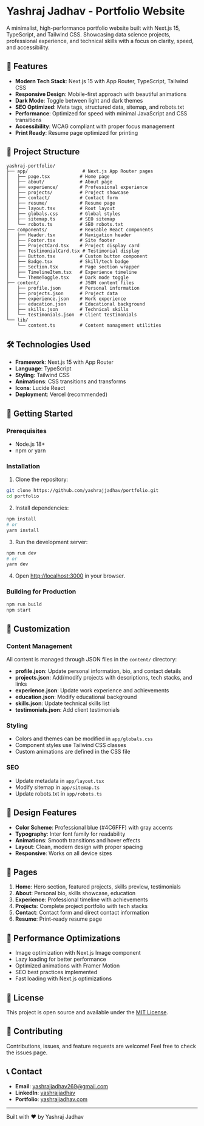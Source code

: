 # Yashraj Jadhav - Portfolio Website

A minimalist, high-performance portfolio website built with Next.js 15, TypeScript, and Tailwind CSS. Showcasing data science projects, professional experience, and technical skills with a focus on clarity, speed, and accessibility.

## 🚀 Features

- **Modern Tech Stack**: Next.js 15 with App Router, TypeScript, Tailwind CSS
- **Responsive Design**: Mobile-first approach with beautiful animations
- **Dark Mode**: Toggle between light and dark themes
- **SEO Optimized**: Meta tags, structured data, sitemap, and robots.txt
- **Performance**: Optimized for speed with minimal JavaScript and CSS transitions
- **Accessibility**: WCAG compliant with proper focus management
- **Print Ready**: Resume page optimized for printing

## 📁 Project Structure

```
yashraj-portfolio/
├── app/                    # Next.js App Router pages
│   ├── page.tsx           # Home page
│   ├── about/             # About page
│   ├── experience/        # Professional experience
│   ├── projects/          # Project showcase
│   ├── contact/           # Contact form
│   ├── resume/            # Resume page
│   ├── layout.tsx         # Root layout
│   ├── globals.css        # Global styles
│   ├── sitemap.ts         # SEO sitemap
│   └── robots.ts          # SEO robots.txt
├── components/            # Reusable React components
│   ├── Header.tsx         # Navigation header
│   ├── Footer.tsx         # Site footer
│   ├── ProjectCard.tsx    # Project display card
│   ├── TestimonialCard.tsx # Testimonial display
│   ├── Button.tsx         # Custom button component
│   ├── Badge.tsx          # Skill/tech badge
│   ├── Section.tsx        # Page section wrapper
│   ├── TimelineItem.tsx   # Experience timeline
│   └── ThemeToggle.tsx    # Dark mode toggle
├── content/               # JSON content files
│   ├── profile.json       # Personal information
│   ├── projects.json      # Project data
│   ├── experience.json    # Work experience
│   ├── education.json     # Educational background
│   ├── skills.json        # Technical skills
│   └── testimonials.json  # Client testimonials
└── lib/
    └── content.ts         # Content management utilities
```

## 🛠️ Technologies Used

- **Framework**: Next.js 15 with App Router
- **Language**: TypeScript
- **Styling**: Tailwind CSS
- **Animations**: CSS transitions and transforms
- **Icons**: Lucide React
- **Deployment**: Vercel (recommended)

## 🚀 Getting Started

### Prerequisites

- Node.js 18+ 
- npm or yarn

### Installation

1. Clone the repository:
```bash
git clone https://github.com/yashrajjadhav/portfolio.git
cd portfolio
```

2. Install dependencies:
```bash
npm install
# or
yarn install
```

3. Run the development server:
```bash
npm run dev
# or
yarn dev
```

4. Open [http://localhost:3000](http://localhost:3000) in your browser.

### Building for Production

```bash
npm run build
npm start
```

## 📝 Customization

### Content Management

All content is managed through JSON files in the `content/` directory:

- **profile.json**: Update personal information, bio, and contact details
- **projects.json**: Add/modify projects with descriptions, tech stacks, and links
- **experience.json**: Update work experience and achievements
- **education.json**: Modify educational background
- **skills.json**: Update technical skills list
- **testimonials.json**: Add client testimonials

### Styling

- Colors and themes can be modified in `app/globals.css`
- Component styles use Tailwind CSS classes
- Custom animations are defined in the CSS file

### SEO

- Update metadata in `app/layout.tsx`
- Modify sitemap in `app/sitemap.ts`
- Update robots.txt in `app/robots.ts`

## 🎨 Design Features

- **Color Scheme**: Professional blue (#4C6FFF) with gray accents
- **Typography**: Inter font family for readability
- **Animations**: Smooth transitions and hover effects
- **Layout**: Clean, modern design with proper spacing
- **Responsive**: Works on all device sizes

## 📱 Pages

1. **Home**: Hero section, featured projects, skills preview, testimonials
2. **About**: Personal bio, skills showcase, education
3. **Experience**: Professional timeline with achievements
4. **Projects**: Complete project portfolio with tech stacks
5. **Contact**: Contact form and direct contact information
6. **Resume**: Print-ready resume page

## 🔧 Performance Optimizations

- Image optimization with Next.js Image component
- Lazy loading for better performance
- Optimized animations with Framer Motion
- SEO best practices implemented
- Fast loading with Next.js optimizations

## 📄 License

This project is open source and available under the [MIT License](LICENSE).

## 🤝 Contributing

Contributions, issues, and feature requests are welcome! Feel free to check the issues page.

## 📞 Contact

- **Email**: yashrajjadhav269@gmail.com
- **LinkedIn**: [yashrajjadhav](https://www.linkedin.com/in/yashrajjadhav/)
- **Portfolio**: [yashrajjadhav.com](https://yashrajjadhav.com)

---

Built with ❤️ by Yashraj Jadhav